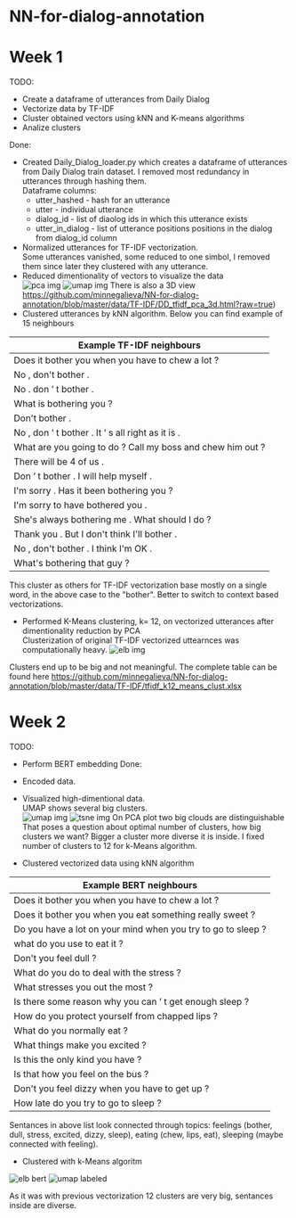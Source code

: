 # NN-for-dialog-annotation

# Week 1

TODO:
 - Create a dataframe of utterances from Daily Dialog
 - Vectorize data by TF-IDF
 - Cluster obtained vectors using kNN and K-means algorithms
 - Analize clusters
 
 Done:
 - Created Daily_Dialog_loader.py which creates a dataframe of utterances from Daily Dialog train dataset.
I removed most redundancy in utterances through hashing them.<br>
Dataframe columns:
    * utter_hashed - hash for an utterance
    * utter - individual utterance
    * dialog_id - list of diaolog ids in which this utterance exists
    * utter_in_dialog - list of utterance positions positions in the dialog from dialog_id column
- Normalized utterances for TF-IDF vectorization.<br>
Some utterances vanished, some reduced to one simbol, I removed them since later they clustered with any utterance. 
-  Reduced dimentionality of vectors to visualize the data <br>
![pca img](https://github.com/minnegalieva/NN-for-dialog-annotation/blob/master/data/TF-IDF/DD_tfidf_pca_2d.png?raw=true)
![umap img](https://github.com/minnegalieva/NN-for-dialog-annotation/blob/master/data/TF-IDF/DD_tfidf_umap.png?raw=true)
There is also a 3D view https://github.com/minnegalieva/NN-for-dialog-annotation/blob/master/data/TF-IDF/DD_tfidf_pca_3d.html?raw=true)
- Clustered utterances by kNN algorithm. Below you can find example of 15 neighbours <br>

|Example TF-IDF neighbours|
|---|
| Does it bother you when you have to chew a lot ? |
| No , don't bother . |
| No . don ’ t bother . |
| What is bothering you ? |
| Don't bother . |
| No , don ’ t bother . It ’ s all right as it is . |
| What are you going to do ? Call my boss and chew him out ? |
| There will be 4 of us . |
| Don ’ t bother . I will help myself . |
| I'm sorry . Has it been bothering you ? |
| I'm sorry to have bothered you . |
| She's always bothering me . What should I do ? |
| Thank you . But I don't think I'll bother . |
| No , don't bother . I think I'm OK . |
|What's bothering that guy ? |

This cluster as others for TF-IDF vectorization base mostly on a single word, in the above case to the "bother". Better to switch to context based vectorizations.
- Performed K-Means clustering, k= 12, on vectorized utterances after dimentionality reduction by PCA <br>
Clusterization of original TF-IDF vectorized uttearnces was computationally heavy.
![elb img](https://github.com/minnegalieva/NN-for-dialog-annotation/blob/master/data/TF-IDF/tfidf_pca_kmeans_elbow.png?raw=true)

Clusters end up to be big and not meaningful. The complete table can be found  here https://github.com/minnegalieva/NN-for-dialog-annotation/blob/master/data/TF-IDF/tfidf_k12_means_clust.xlsx


# Week 2
TODO:
- Perform BERT embedding
Done:
- Encoded data.
- Visualized high-dimentional data. <br>
UMAP shows several big clusters.<br>
![umap img](https://github.com/minnegalieva/NN-for-dialog-annotation/blob/master/data/BERT/bert_nr_umap.png?raw=true)
![tsne img](https://github.com/minnegalieva/NN-for-dialog-annotation/blob/master/data/BERT/bert_nr_tsne.png?raw=true)
On PCA plot two big clouds are distinguishable 
That poses a question about optimal number of clusters, how big clusters we want? Bigger a cluster more diverse it is inside. I fixed number of clusters to 12 for k-Means algorithm.

- Clustered vectorized data using kNN algorithm 

|Example BERT neighbours|
|---|
| Does it bother you when you have to chew a lot ? |
| Does it bother you when you eat something really sweet ? |
| Do you have a lot on your mind when you try to go to sleep ? |
| what do you use to eat it ? |
| Don't you feel dull ? |
| What do you do to deal with the stress ? |
|What stresses you out the most ? |
| Is there some reason why you can ’ t get enough sleep ? |
| How do you protect yourself from chapped lips ? |
| What do you normally eat ? |
| What things make you excited ? |
| Is this the only kind you have ? |
| Is that how you feel on the bus ? |
| Don't you feel dizzy when you have to get up ? |
| How late do you try to go to sleep ? |

Sentances in above list look connected through topics:  feelings (bother, dull, stress, excited, dizzy, sleep), eating (chew, lips, eat), sleeping (maybe connected with feeling).

- Clustered with k-Means algoritm

![elb bert](https://github.com/minnegalieva/NN-for-dialog-annotation/blob/master/data/BERT/bert_pca_kmeans_elbow.png?raw=true)
![umap labeled](https://github.com/minnegalieva/NN-for-dialog-annotation/blob/master/data/BERT/km_clust_on_umap.png)

As it was with previous vectorization 12 clusters are very big, sentances inside are diverse.


